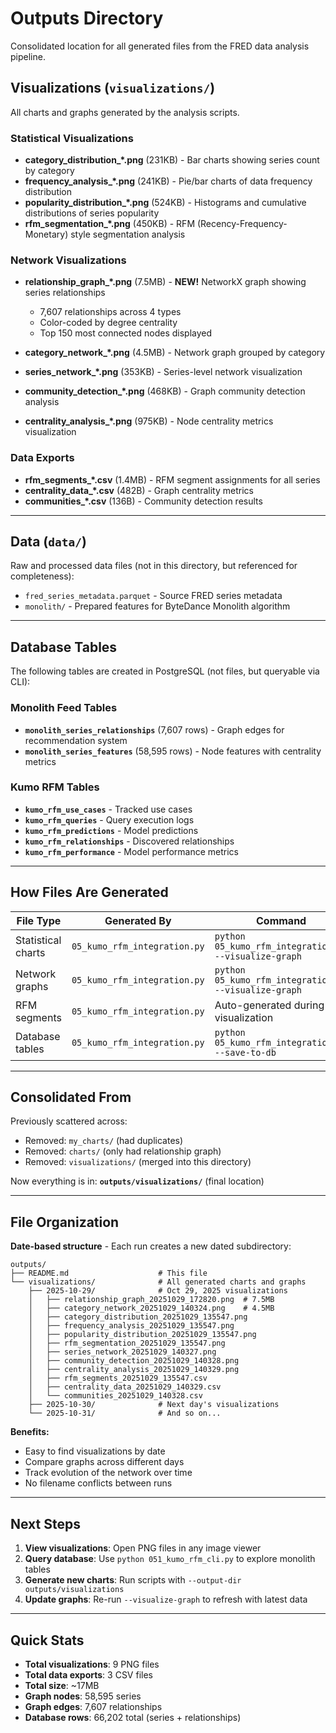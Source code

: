 # Outputs Directory

Consolidated location for all generated files from the FRED data analysis pipeline.

## Visualizations (`visualizations/`)

All charts and graphs generated by the analysis scripts.

### Statistical Visualizations
- **category_distribution_*.png** (231KB) - Bar charts showing series count by category
- **frequency_analysis_*.png** (241KB) - Pie/bar charts of data frequency distribution
- **popularity_distribution_*.png** (524KB) - Histograms and cumulative distributions of series popularity
- **rfm_segmentation_*.png** (450KB) - RFM (Recency-Frequency-Monetary) style segmentation analysis

### Network Visualizations
- **relationship_graph_*.png** (7.5MB) - **NEW!** NetworkX graph showing series relationships
  - 7,607 relationships across 4 types
  - Color-coded by degree centrality
  - Top 150 most connected nodes displayed
  
- **category_network_*.png** (4.5MB) - Network graph grouped by category
- **series_network_*.png** (353KB) - Series-level network visualization
- **community_detection_*.png** (468KB) - Graph community detection analysis
- **centrality_analysis_*.png** (975KB) - Node centrality metrics visualization

### Data Exports
- **rfm_segments_*.csv** (1.4MB) - RFM segment assignments for all series
- **centrality_data_*.csv** (482B) - Graph centrality metrics
- **communities_*.csv** (136B) - Community detection results

---

## Data (`data/`)

Raw and processed data files (not in this directory, but referenced for completeness):
- `fred_series_metadata.parquet` - Source FRED series metadata
- `monolith/` - Prepared features for ByteDance Monolith algorithm

---

## Database Tables

The following tables are created in PostgreSQL (not files, but queryable via CLI):

### Monolith Feed Tables
- **`monolith_series_relationships`** (7,607 rows) - Graph edges for recommendation system
- **`monolith_series_features`** (58,595 rows) - Node features with centrality metrics

### Kumo RFM Tables
- **`kumo_rfm_use_cases`** - Tracked use cases
- **`kumo_rfm_queries`** - Query execution logs
- **`kumo_rfm_predictions`** - Model predictions
- **`kumo_rfm_relationships`** - Discovered relationships
- **`kumo_rfm_performance`** - Model performance metrics

---

## How Files Are Generated

| File Type | Generated By | Command |
|-----------|--------------|---------|
| Statistical charts | `05_kumo_rfm_integration.py` | `python 05_kumo_rfm_integration.py --visualize-graph` |
| Network graphs | `05_kumo_rfm_integration.py` | `python 05_kumo_rfm_integration.py --visualize-graph` |
| RFM segments | `05_kumo_rfm_integration.py` | Auto-generated during visualization |
| Database tables | `05_kumo_rfm_integration.py` | `python 05_kumo_rfm_integration.py --save-to-db` |

---

## Consolidated From

Previously scattered across:
- Removed: `my_charts/` (had duplicates)
- Removed: `charts/` (only had relationship graph)
- Removed: `visualizations/` (merged into this directory)

Now everything is in: **`outputs/visualizations/`** (final location)

---

## File Organization

**Date-based structure** - Each run creates a new dated subdirectory:

```
outputs/
├── README.md                    # This file
└── visualizations/              # All generated charts and graphs
    ├── 2025-10-29/              # Oct 29, 2025 visualizations
    │   ├── relationship_graph_20251029_172820.png  # 7.5MB
    │   ├── category_network_20251029_140324.png    # 4.5MB
    │   ├── category_distribution_20251029_135547.png
    │   ├── frequency_analysis_20251029_135547.png
    │   ├── popularity_distribution_20251029_135547.png
    │   ├── rfm_segmentation_20251029_135547.png
    │   ├── series_network_20251029_140327.png
    │   ├── community_detection_20251029_140328.png
    │   ├── centrality_analysis_20251029_140329.png
    │   ├── rfm_segments_20251029_135547.csv
    │   ├── centrality_data_20251029_140329.csv
    │   └── communities_20251029_140328.csv
    ├── 2025-10-30/              # Next day's visualizations
    └── 2025-10-31/              # And so on...
```

**Benefits:**
- Easy to find visualizations by date
- Compare graphs across different days
- Track evolution of the network over time
- No filename conflicts between runs

---

## Next Steps

1. **View visualizations**: Open PNG files in any image viewer
2. **Query database**: Use `python 051_kumo_rfm_cli.py` to explore monolith tables
3. **Generate new charts**: Run scripts with `--output-dir outputs/visualizations`
4. **Update graphs**: Re-run `--visualize-graph` to refresh with latest data

---

## Quick Stats

- **Total visualizations**: 9 PNG files
- **Total data exports**: 3 CSV files  
- **Total size**: ~17MB
- **Graph nodes**: 58,595 series
- **Graph edges**: 7,607 relationships
- **Database rows**: 66,202 total (series + relationships)
